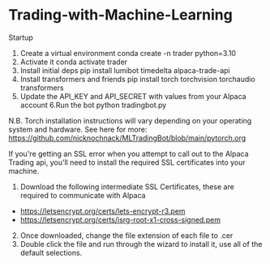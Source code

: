 # Trading-with-Machine-Learning
Startup

1. Create a virtual environment conda create -n trader python=3.10
2. Activate it conda activate trader
3. Install initial deps pip install lumibot timedelta alpaca-trade-api
4. Install transformers and friends pip install torch torchvision torchaudio transformers
5. Update the API_KEY and API_SECRET with values from your Alpaca account
6.Run the bot python tradingbot.py

N.B. Torch installation instructions will vary depending on your operating system and hardware. See here for more: https://github.com/nicknochnack/MLTradingBot/blob/main/pytorch.org

If you're getting an SSL error when you attempt to call out to the Alpaca Trading api, you'll need to install the required SSL certificates into your machine.

1. Download the following intermediate SSL Certificates, these are required to communicate with Alpaca
- https://letsencrypt.org/certs/lets-encrypt-r3.pem
- https://letsencrypt.org/certs/isrg-root-x1-cross-signed.pem
2. Once downloaded, change the file extension of each file to .cer
3. Double click the file and run through the wizard to install it, use all of the default selections.
